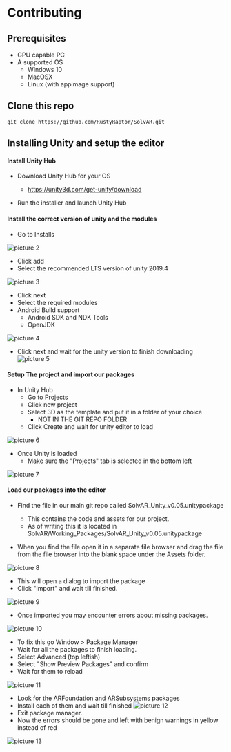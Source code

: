 # Contributing


## Prerequisites

- GPU capable PC
- A supported OS
    - Windows 10
    - MacOSX
    - Linux (with appimage support)

## Clone this repo

```
git clone https://github.com/RustyRaptor/SolvAR.git
```


## Installing Unity and setup the editor

#### Install Unity Hub

- Download Unity Hub for your OS
    - https://unity3d.com/get-unity/download

- Run the installer and launch Unity Hub

#### Install the correct version of unity and the modules

- Go to Installs

![picture 2](img/UnityHub1.png)

- Click add
- Select the recommended LTS version of unity 2019.4

![picture 3](img/UnityHub2.png)  

- Click next
- Select the required modules
- Android Build support
    - Android SDK and NDK Tools
    - OpenJDK

![picture 4](img/UnityHub3.png)  

- Click next and wait for the unity version to finish downloading
![picture 5](img/UnityHub4.png)
  

#### Setup The project and import our packages

- In Unity Hub
    - Go to Projects
    - Click new project
    - Select 3D as the template and put it in a folder of your choice
        - NOT IN THE GIT REPO FOLDER
    - Click Create and wait for unity editor to load

![picture 6](img/UnityHub5.png) 


- Once Unity is loaded
    - Make sure the "Projects" tab is selected in the bottom left

![picture 7](img/UnityEditor1.png) 

#### Load our packages into the editor

- Find the file in our main git repo called SolvAR_Unity_v0.05.unitypackage
    - This contains the code and assets for our project. 
    - As of writing this it is located in SolvAR/Working_Packages/SolvAR_Unity_v0.05.unitypackage

- When you find the file open it in a separate file browser and drag the file from the file browser into the blank space under the Assets folder. 

![picture 8](img/UnityEditor2.png) 

- This will open a dialog to import the package
- Click "Import" and wait till finished.

![picture 9](img/UnityEditor3.png) 

- Once imported you may encounter errors about missing packages.

![picture 10](img/UnityEditor4.png)

- To fix this go Window > Package Manager
- Wait for all the packages to finish loading.
- Select Advanced (top leftish)
- Select "Show Preview Packages" and confirm
- Wait for them to reload

![picture 11](img/UnityEditor5.png)

- Look for the ARFoundation and ARSubsystems packages
- Install each of them and wait till finished
![picture 12](img/UnityEditor6.png)
- Exit package manager.
- Now the errors should be gone and left with benign warnings in yellow instead of red


![picture 13](img/UnityEditor7.png)